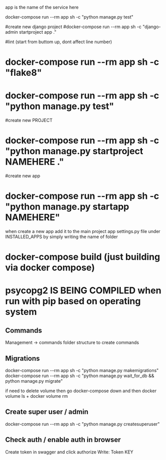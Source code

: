 app is the name of the service here

docker-compose run --rm app sh -c "python manage.py test"

#create new django project
#docker-compose run --rm app sh -c "django-admin startproject app ."

#lint (start from buttom up, dont affect line number)
# docker-compose run --rm app sh -c "flake8"
# docker-compose run --rm app sh -c "python manage.py test"
#create new PROJECT
# docker-compose run --rm app sh -c "python manage.py startproject NAMEHERE ."

#create new app
# docker-compose run --rm app sh -c "python manage.py startapp NAMEHERE"
when create a new app add it to the main project app settings.py file under INSTALLED_APPS by simply writing the name of folder

# docker-compose build (just building via docker compose)

# psycopg2 IS BEING COMPILED when run with pip based on operating system

## Commands
Management -> commands folder structure to create commands

## Migrations

docker-compose run --rm app sh -c "python manage.py makemigrations"
docker-compose run --rm app sh -c "python manage.py wait_for_db && python manage.py migrate"

if need to delete volume then go docker-compose down and then docker volume ls + docker volume rm


## Create super user / admin

docker-compose run --rm app sh -c "python manage.py createsuperuser"

## Check auth / enable auth in browser

Create token in swagger and click authorize
Write: Token KEY
